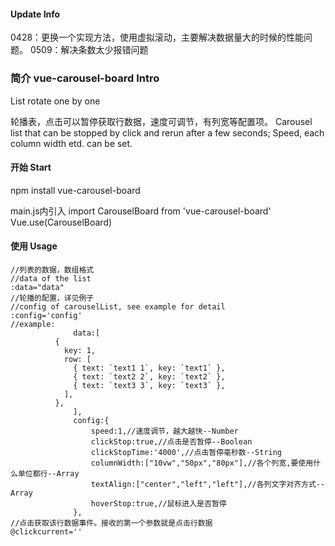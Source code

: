 #### Update Info

0428：更换一个实现方法，使用虚拟滚动，主要解决数据量大的时候的性能问题。
0509：解决条数太少报错问题

### 简介 vue-carousel-board Intro

List rotate one by one 

轮播表，点击可以暂停获取行数据，速度可调节，有列宽等配置项。
Carousel list that can be stopped by click and rerun after a few seconds; Speed, each column width etd. can be set.




#### 开始 Start

npm install vue-carousel-board

main.js内引入
import CarouselBoard from 'vue-carousel-board'
Vue.use(CarouselBoard)

#### 使用 Usage


```
//列表的数据，数组格式
//data of the list
:data="data"
//轮播的配置，详见例子
//config of carouselList, see example for detail
:config='config'
//example:
              data:[
          {
            key: 1,
            row: [
              { text: `text1 1`, key: `text1` },
              { text: `text2 2`, key: `text2` },
              { text: `text3 3`, key: `text3` },
            ],
          },
              ],
              config:{
                  speed:1,//速度调节，越大越快--Number
                  clickStop:true,//点击是否暂停--Boolean
                  clickStopTime:'4000',//点击暂停毫秒数--String
                  columnWidth:["10vw","50px","80px"],//各个列宽,要使用什么单位都行--Array
                  textAlign:["center","left","left"],//各列文字对齐方式--Array
                  hoverStop:true,//鼠标进入是否暂停
              },
//点击获取该行数据事件。接收的第一个参数就是点击行数据
@clickcurrent=''
```

